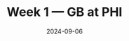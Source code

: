 ---
layout: game
title: Week 1 — GB at PHI
season: 2024
game_id: 2024_01_GB_PHI
week: 1
date: 2024-09-06
home_team: PHI
away_team: GB
final_home: 34
final_away: 29
pbp_url: /assets/data/pbp/2024/2024_01_GB_PHI.csv.gz
---
